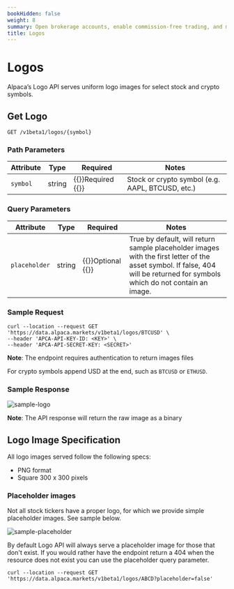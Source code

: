 ```yaml
---
bookHidden: false
weight: 8
summary: Open brokerage accounts, enable commission-free trading, and manage the ongoing user experience with Alpaca Broker API
title: Logos
---
```


# Logos

Alpaca’s Logo API serves uniform logo images for select stock and crypto symbols.

## **Get Logo**

`GET /v1beta1/logos/{symbol}`

### Path Parameters

| Attribute     | Type   | Required                            | Notes                                 |
| ------------- | ------ | ----------------------------------- | ------------------------------------- |
| `symbol`      | string | {{<hint danger>}}Required {{</hint>}} | Stock or crypto symbol (e.g. AAPL, BTCUSD, etc.) |


### Query Parameters

| Attribute     | Type   | Required                            | Notes                                 |
| ------------- | ------ | ----------------------------------- | ------------------------------------- |
| `placeholder`      | string | {{<hint info>}}Optional {{</hint>}} | True by default, will return sample placeholder images with the first letter of the asset symbol. If false, 404 will be returned for symbols which do not contain an image. |


### Sample Request

```
curl --location --request GET 'https://data.alpaca.markets/v1beta1/logos/BTCUSD' \
--header 'APCA-API-KEY-ID: <KEY>' \
--header 'APCA-API-SECRET-KEY: <SECRET>' 
```

**Note**: The endpoint requires authentication to return images files

For crypto symbols append USD at the end, such as `BTCUSD` or `ETHUSD`.


### Sample Response

![sample-logo](../images/btc.png)

**Note**: The API response will return the raw image as a binary


## **Logo Image Specification**

All logo images served follow the following specs:
- PNG format
- Square 300 x 300 pixels

### Placeholder images

Not all stock tickers have a proper logo, for which we provide simple placeholder images. See sample below.

![sample-placeholder](../images/a.png)

By default Logo API will always serve a placeholder image for those that don't exist. If you would rather have the endpoint return a 404 when the resource does not exist you can use the placeholder query parameter.

```
curl --location --request GET 'https://data.alpaca.markets/v1beta1/logos/ABCD?placeholder=false'
```